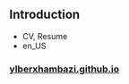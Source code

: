 ## Introduction
* CV, Resume
* en_US
### [ylberxhambazi.github.io](https://ylberxhambazi.github.io)

